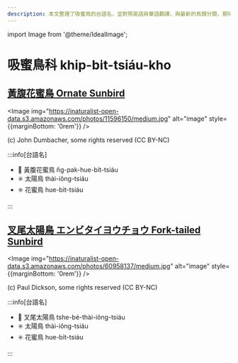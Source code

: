 ```yaml
---
description: 本文整理了吸蜜鳥的台語名，並對照英語與華語翻譯，與最新的鳥類分類，期待能夠供未來的台語鳥類圖鑑當作參考
---
```


import Image from '@theme/IdealImage';

# 吸蜜鳥科 khip-bi̍t-tsiáu-kho

## [黃腹花蜜鳥 Ornate Sunbird](https://ebird.org/species/olbsun4)

<Image img="https://inaturalist-open-data.s3.amazonaws.com/photos/11596150/medium.jpg" alt="image" style={{marginBottom: '0rem'}} />

<p className="image-caption">
(c) John Dumbacher, some rights reserved (CC BY-NC)
</p>

:::info[台語名]

- 🎯 黃腹花蜜鳥 n̂g-pak-hue-bi̍t-tsiáu
- ✳️ 太陽鳥 thài-iông-tsiáu
- ✳️ 花蜜鳥 hue-bi̍t-tsiáu

:::

## [叉尾太陽鳥 エンビタイヨウチョウ Fork-tailed Sunbird](https://ebird.org/species/fotsun1)

<Image img="https://inaturalist-open-data.s3.amazonaws.com/photos/60958137/medium.jpg" alt="image" style={{marginBottom: '0rem'}} />

<p className="image-caption">
(c) Paul Dickson, some rights reserved (CC BY-NC)
</p>

:::info[台語名]

- 🎯 叉尾太陽鳥 tshe-bé-thài-iông-tsiáu
- ✳️ 太陽鳥 thài-iông-tsiáu
- ✳️ 花蜜鳥 hue-bi̍t-tsiáu

:::
